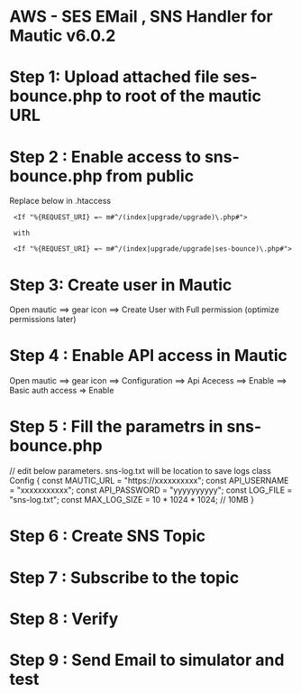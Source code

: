 # AWS - SES EMail , SNS Handler for Mautic v6.0.2

# Step 1: Upload attached file ses-bounce.php to root of the mautic URL

# Step 2 : Enable access to sns-bounce.php from public
 Replace below in .htaccess
 
     <If "%{REQUEST_URI} =~ m#^/(index|upgrade/upgrade)\.php#">  

     with
 
     <If "%{REQUEST_URI} =~ m#^/(index|upgrade/upgrade|ses-bounce)\.php#">
     
# Step 3: Create user in Mautic
 Open mautic ==> gear icon ==> Create User with Full permission (optimize permissions later)
 
# Step 4 : Enable API access in Mautic
Open mautic ==> gear icon ==> Configuration ==> Api Acecess ==> Enable
                                                            ==> Basic auth access => Enable

# Step 5 : Fill the parametrs in sns-bounce.php
// edit below parameters. sns-log.txt  will be location to save logs
class Config {
    const MAUTIC_URL = "https://xxxxxxxxxx";
    const API_USERNAME = "xxxxxxxxxxx";
    const API_PASSWORD = "yyyyyyyyyy";
    const LOG_FILE = "sns-log.txt";
    const MAX_LOG_SIZE = 10 * 1024 * 1024; // 10MB
}
# Step 6 : Create SNS Topic

# Step 7 : Subscribe to the topic

# Step 8 : Verify

# Step 9 : Send Email to simulator and test



